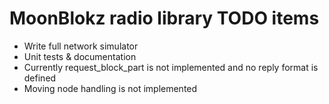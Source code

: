 # MoonBlokz radio library TODO items

- Write full network simulator
- Unit tests & documentation
- Currently request_block_part is not implemented and no reply format is defined
- Moving node handling is not implemented
